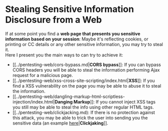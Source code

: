# Stealing Sensitive Information Disclosure from a Web


If at some point you find a **web page that presents you sensitive information based on your session**: Maybe it's reflecting cookies, or printing or CC details or any other sensitive information, you may try to steal it.\
Here I present you the main ways to can try to achieve it:

- [[../pentesting-web/cors-bypass.md|**CORS bypass**]]: If you can bypass CORS headers you will be able to steal the information performing Ajax request for a malicious page.
- [[../pentesting-web/xss-cross-site-scripting/index.html|**XSS**]]: If you find a XSS vulnerability on the page you may be able to abuse it to steal the information.
- [[../pentesting-web/dangling-markup-html-scriptless-injection/index.html|**Danging Markup**]]: If you cannot inject XSS tags you still may be able to steal the info using other regular HTML tags.
- [[../pentesting-web/clickjacking.md): If there is no protection against this attack, you may be able to trick the user into sending you the sensitive data (an example [here](https://medium.com/bugbountywriteup/apache-example-servlet-leads-to-61a2720cac20)|**Clickjaking**]].



